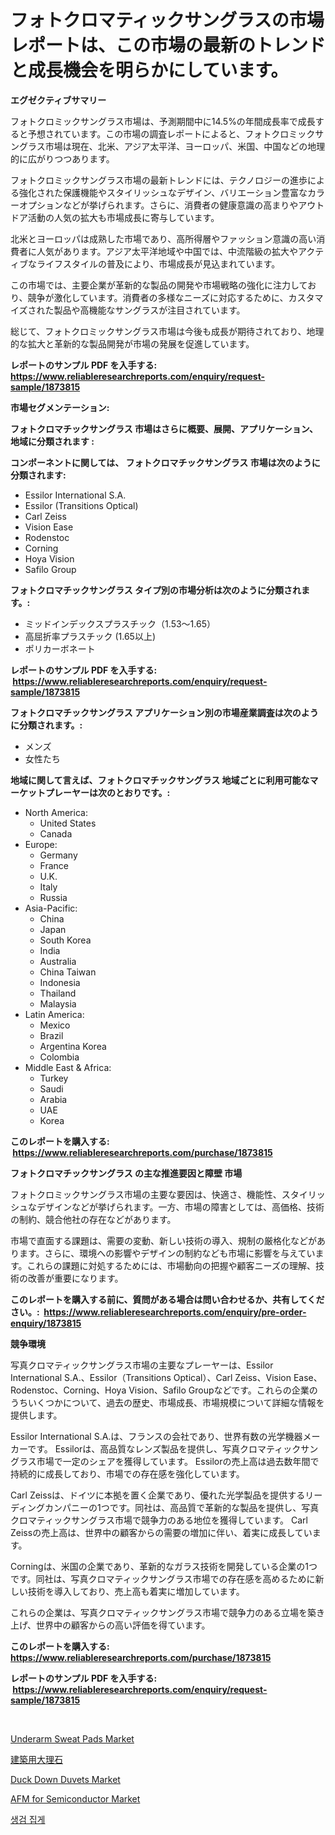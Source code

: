 <p><h1>フォトクロマティックサングラスの市場レポートは、この市場の最新のトレンドと成長機会を明らかにしています。</h1></p><p><strong>エグゼクティブサマリー</strong></p>
<p><p>フォトクロミックサングラス市場は、予測期間中に14.5%の年間成長率で成長すると予想されています。この市場の調査レポートによると、フォトクロミックサングラス市場は現在、北米、アジア太平洋、ヨーロッパ、米国、中国などの地理的に広がりつつあります。</p><p>フォトクロミックサングラス市場の最新トレンドには、テクノロジーの進歩による強化された保護機能やスタイリッシュなデザイン、バリエーション豊富なカラーオプションなどが挙げられます。さらに、消費者の健康意識の高まりやアウトドア活動の人気の拡大も市場成長に寄与しています。</p><p>北米とヨーロッパは成熟した市場であり、高所得層やファッション意識の高い消費者に人気があります。アジア太平洋地域や中国では、中流階級の拡大やアクティブなライフスタイルの普及により、市場成長が見込まれています。</p><p>この市場では、主要企業が革新的な製品の開発や市場戦略の強化に注力しており、競争が激化しています。消費者の多様なニーズに対応するために、カスタマイズされた製品や高機能なサングラスが注目されています。</p><p>総じて、フォトクロミックサングラス市場は今後も成長が期待されており、地理的な拡大と革新的な製品開発が市場の発展を促進しています。</p></p>
<p><strong>レポートのサンプル PDF を入手する: <a href="https://www.reliableresearchreports.com/enquiry/request-sample/1873815">https://www.reliableresearchreports.com/enquiry/request-sample/1873815</a></strong></p>
<p><strong>市場セグメンテーション:</strong></p>
<p><strong> フォトクロマチックサングラス 市場はさらに概要、展開、アプリケーション、地域に分類されます :</strong></p>
<p><strong>コンポーネントに関しては、 フォトクロマチックサングラス 市場は次のように分類されます: &nbsp;</strong></p>
<p><ul><li>Essilor International S.A.</li><li>Essilor (Transitions Optical)</li><li>Carl Zeiss</li><li>Vision Ease</li><li>Rodenstoc</li><li>Corning</li><li>Hoya Vision</li><li>Safilo Group</li></ul></p>
<p><strong> フォトクロマチックサングラス タイプ別の市場分析は次のように分類されます。:</strong></p>
<p><ul><li>ミッドインデックスプラスチック（1.53〜1.65）</li><li>高屈折率プラスチック (1.65以上)</li><li>ポリカーボネート</li></ul></p>
<p><strong>レポートのサンプル PDF を入手する: &nbsp;<a href="https://www.reliableresearchreports.com/enquiry/request-sample/1873815">https://www.reliableresearchreports.com/enquiry/request-sample/1873815</a></strong></p>
<p><strong> フォトクロマチックサングラス アプリケーション別の市場産業調査は次のように分類されます。:</strong></p>
<p><ul><li>メンズ</li><li>女性たち</li></ul></p>
<p><strong>地域に関して言えば、フォトクロマチックサングラス 地域ごとに利用可能なマーケットプレーヤーは次のとおりです。:</strong></p>
<p><ul>
    <li>
        North America:
        <ul>
            <li>United States</li>
            <li>Canada</li>
        </ul>
    </li>
    <li>
        Europe:
        <ul>
            <li>Germany</li>
            <li>France</li>
            <li>U.K.</li>
            <li>Italy</li>
            <li>Russia</li>
        </ul>
    </li>
    <li>
        Asia-Pacific:
        <ul>
            <li>China</li>
            <li>Japan</li>
            <li>South Korea</li>
            <li>India</li>
            <li>Australia</li>
            <li>China Taiwan</li>
            <li>Indonesia</li>
            <li>Thailand</li>
            <li>Malaysia</li>
        </ul>
    </li>
    <li>
        Latin America:
        <ul>
            <li>Mexico</li>
            <li>Brazil</li>
            <li>Argentina Korea</li>
            <li>Colombia</li>
        </ul>
    </li>
    <li>
        Middle East & Africa:
        <ul>
            <li>Turkey</li>
            <li>Saudi</li>
            <li>Arabia</li>
            <li>UAE</li>
            <li>Korea</li>
        </ul>
    </li>
    </ul></p>
<p><strong>このレポートを購入する: &nbsp;<a href="https://www.reliableresearchreports.com/purchase/1873815">https://www.reliableresearchreports.com/purchase/1873815</a></strong></p>
<p><strong>フォトクロマチックサングラス の主な推進要因と障壁 市場</strong></p>
<p><p>フォトクロミックサングラス市場の主要な要因は、快適さ、機能性、スタイリッシュなデザインなどが挙げられます。一方、市場の障害としては、高価格、技術の制約、競合他社の存在などがあります。</p><p>市場で直面する課題は、需要の変動、新しい技術の導入、規制の厳格化などがあります。さらに、環境への影響やデザインの制約なども市場に影響を与えています。これらの課題に対処するためには、市場動向の把握や顧客ニーズの理解、技術の改善が重要になります。</p></p>
<p><strong>このレポートを購入する前に、質問がある場合は問い合わせるか、共有してください。:&nbsp; <a href="https://www.reliableresearchreports.com/enquiry/pre-order-enquiry/1873815">https://www.reliableresearchreports.com/enquiry/pre-order-enquiry/1873815</a></strong></p>
<p><strong>競争環境</strong></p>
<p><p>写真クロマティックサングラス市場の主要なプレーヤーは、Essilor International S.A.、Essilor（Transitions Optical）、Carl Zeiss、Vision Ease、Rodenstoc、Corning、Hoya Vision、Safilo Groupなどです。これらの企業のうちいくつかについて、過去の歴史、市場成長、市場規模について詳細な情報を提供します。</p><p>Essilor International S.A.は、フランスの会社であり、世界有数の光学機器メーカーです。 Essilorは、高品質なレンズ製品を提供し、写真クロマティックサングラス市場で一定のシェアを獲得しています。 Essilorの売上高は過去数年間で持続的に成長しており、市場での存在感を強化しています。</p><p>Carl Zeissは、ドイツに本拠を置く企業であり、優れた光学製品を提供するリーディングカンパニーの1つです。同社は、高品質で革新的な製品を提供し、写真クロマティックサングラス市場で競争力のある地位を獲得しています。 Carl Zeissの売上高は、世界中の顧客からの需要の増加に伴い、着実に成長しています。</p><p>Corningは、米国の企業であり、革新的なガラス技術を開発している企業の1つです。同社は、写真クロマティックサングラス市場での存在感を高めるために新しい技術を導入しており、売上高も着実に増加しています。</p><p>これらの企業は、写真クロマティックサングラス市場で競争力のある立場を築き上げ、世界中の顧客からの高い評価を得ています。</p></p>
<p><strong>このレポートを購入する: &nbsp; <a href="https://www.reliableresearchreports.com/purchase/1873815">https://www.reliableresearchreports.com/purchase/1873815</a></strong></p>
<p><strong>レポートのサンプル PDF を入手する: &nbsp;<a href="https://www.reliableresearchreports.com/enquiry/request-sample/1873815">https://www.reliableresearchreports.com/enquiry/request-sample/1873815</a></strong><strong></strong></p>
<p>&nbsp;</p>
<p><p><a href="https://github.com/bmorecock/Market-Research-Report-List-2/blob/main/underarm-sweat-pads-market.md">Underarm Sweat Pads Market</a></p><p><a href="https://github.com/zekaoe592392/Market-Research-Report-List-1/blob/main/75996312854.md">建築用大理石</a></p><p><a href="https://github.com/Krish2023na/Market-Research-Report-List-3/blob/main/duck-down-duvets-market.md">Duck Down Duvets Market</a></p><p><a href="https://issuu.com/reportprime-2/docs/afm-for-semiconductor-market-size-2030.pptx">AFM for Semiconductor Market</a></p><p><a href="https://medium.com/@jackiefauhey9089475/%EC%A1%B0%EC%A7%81-%EA%B2%80%EC%82%AC-%EA%B0%95%EC%A0%9C-%EC%A7%91%EA%B2%8C-%EC%8B%9C%EC%9E%A5%EC%9D%80-%EC%8B%9C%EC%9E%A5-%EC%A0%90%EC%9C%A0%EC%9C%A8-%EC%8B%9C%EC%9E%A5-%EB%8F%99%ED%96%A5-%EB%B0%8F-%EC%8B%9C%EC%9E%A5-%EC%84%B1%EC%9E%A5%EC%97%90-%EB%8C%80%ED%95%9C-%EC%A0%95%EB%B3%B4%EB%A5%BC-%EC%A0%9C%EA%B3%B5%ED%95%A9%EB%8B%88%EB%8B%A4-698812eab82b">생검 집게</a></p></p>